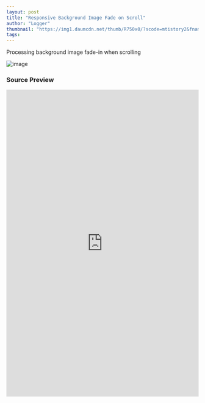 ```yaml
---
layout: post
title: "Responsive Background Image Fade on Scroll"
author: "Logger"
thumbnail: "https://img1.daumcdn.net/thumb/R750x0/?scode=mtistory2&fname=https%3A%2F%2Ft1.daumcdn.net%2Fcfile%2Ftistory%2F250A6034583FF75B32"
tags: 
---
```



Processing background image fade-in when scrolling

![image](https://t1.daumcdn.net/cfile/tistory/250A6034583FF75B32)

### Source Preview

<iframe allowfullscreen="true" allowpaymentrequest="true" allowtransparency="true" class="cp_embed_iframe " frameborder="0" height="803" width="100%" name="cp_embed_1" scrolling="no" src="https://codepen.io/jaehee/embed/oYwabL?height=803&amp;theme-id=19458&amp;slug-hash=oYwabL&amp;default-tab=result&amp;user=jaehee&amp;embed-version=2&amp;pen-title=%EC%8A%A4%ED%81%AC%EB%A1%A4%EC%8B%9C%20%EB%B0%B1%EA%B7%B8%EB%9D%BC%EC%9A%B4%EB%93%9C%20%EC%9D%B4%EB%AF%B8%EC%A7%80%20%ED%8E%98%EC%9D%B4%EB%93%9C%EC%9D%B8%20%EC%B2%98%EB%A6%AC&amp;name=cp_embed_1" style="width: 100%; overflow:hidden; display:block;" title="스크롤시 백그라운드 이미지 페이드인 처리" loading="lazy" id="cp_embed_oYwabL"></iframe>